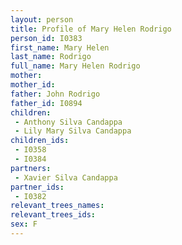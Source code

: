 ```yaml
---
layout: person
title: Profile of Mary Helen Rodrigo
person_id: I0383
first_name: Mary Helen
last_name: Rodrigo
full_name: Mary Helen Rodrigo
mother: 
mother_id: 
father: John Rodrigo
father_id: I0894
children:
 - Anthony Silva Candappa
 - Lily Mary Silva Candappa
children_ids:
 - I0358
 - I0384
partners:
 - Xavier Silva Candappa
partner_ids:
 - I0382
relevant_trees_names:
relevant_trees_ids:
sex: F
---
```


